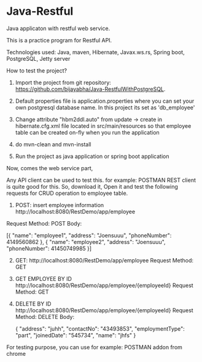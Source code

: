 # Java-Restful
Java applicaton with restful web service.

This is a practice program for Restful API.

Technologies used:
Java,
maven,
Hibernate,
Javax.ws.rs,
Spring boot,
PostgreSQL,
Jetty server

How to test the project?

1. Import the project from git repository: https://github.com/bijayabha/Java-RestfulWithPostgreSQL.

2. Default properties file is application.properties where you can set your own postgresql database name. In this project its set as 'db_employee'

2. Change attribute "hbm2ddl.auto" from update -> create in hibernate.cfg.xml file located in src/main/resources so that employee table can be created on-fly when you run the application

3. do mvn-clean and mvn-install

4. Run the project as java application or spring boot application

Now, comes the web service part, 

Any API client can be used to test this. for example: POSTMAN REST client is quite good for this. So, download it, Open it and test the following requests for CRUD operation to employee table.

1. POST: insert employee information                        
http://localhost:8080/RestDemo/app/employee

Request Method: POST
Body:

   [{
	"name": "employee1",
	"address": "Joensuuu",
	"phoneNumber": 4149560862
},
{
	"name": "employee2",
	"address": "Joensuuu",
	"phoneNumber": 41450749985
}]

2. GET:
http://localhost:8080/RestDemo/app/employee
Request Method: GET

3. GET EMPLOYEE BY ID
http://localhost:8080/RestDemo/app/employee/{employeeId}
Request Method: GET


4. DELETE BY ID
http://localhost:8080/RestDemo/app/employee/{employeeId}
Request Method: DELETE
Body:

    {
      "address": "juhh",
      "contactNo": "43493853",
      "employmentType": "part",
      "joinedDate": "545734",
      "name": "jhfs"
    }

For testing purpose, you can use for example: POSTMAN addon from chrome




